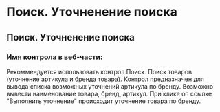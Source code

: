 ﻿---
description: 2.4.7
---
# Поиск. Уточненение поиска
## Поиск. Уточненение поиска
### Имя контрола в веб-части: 

Рекоммендуется использовать контрол Поиск. Поиск товаров (уточнение артикула и бренда товара).
Контрол предназначен для вывода списка возможных уточнений артикула по бренду.
Возможно вывести наименование товара, бренд, артикул. При клике оп ссылке "Выполнить уточнение" происходит уточнение товара по бренду. 
